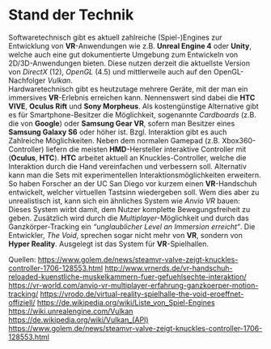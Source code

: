 # Stand der Technik

Softwaretechnisch gibt es aktuell zahlreiche (Spiel-)Engines zur Entwicklung von **VR**-Anwendungen wie z.B. **Unreal Engine 4** oder **Unity**, welche auch eine gut dokumentierte Umgebung zum Entwickeln von 2D/3D-Anwendungen bieten. Diese nutzen derzeit die aktuellste Version von *DirectX* (12), *OpenGL* (4.5) und mittlerweile auch auf den OpenGL-Nachfolger *Vulkan*.  
Hardwaretechnisch gibt es heutzutage mehrere Geräte, mit der man ein immersives **VR**-Erlebnis erreichen kann. Nennenswert sind dabei die **HTC VIVE**, **Oculus Rift** und **Sony Morpheus**. Als kostengünstige Alternative gibt es für Smartphone-Besitzer die Möglichkeit, sogenannte *Cardboards* (z.B. die von **Google**) oder **Samsung Gear VR**, sofern man Besitzer eines **Samsung Galaxy S6** oder höher ist. 
Bzgl. Interaktion gibt es auch Zahlreiche Möglichkeiten. Neben dem normalen Gamepad (z.B. Xbox360-Controller) liefern die meisten **HMD**-Hersteller interaktive Controller mit (**Oculus**, **HTC**). **HTC** arbeitet aktuell an Knuckles-Controller, welche die Interaktion durch die Hand vereinfachen und verbessern soll. Alternativ kann man die Sets mit experimentellen Interaktionsmöglichkeiten erweitern. So haben Forscher an der UC San Diego vor kurzem einen **VR**-Handschuh entwickelt, welcher virtuellen Tastsinn wiedergeben soll. Wem dies aber zu unrealistisch ist, kann sich ein ähnliches System wie *Anvio VR* bauen: Dieses System wirbt damit, dem Nutzer komplette Bewegungsfreiheit zu geben. Zusätzlich wird durch die *Multiplayer*-Möglichkeit und durch das Ganzkörper-Tracking ein *“unglaublicher Level an Immersion erreicht“*. Die Entwickler, *The Void*, sprechen sogar nicht mehr von **VR**, sondern von **Hyper Reality**. Ausgelegt ist das System für **VR**-Spielhallen.

Quellen:
https://www.golem.de/news/steamvr-valve-zeigt-knuckles-controller-1706-128553.html
http://www.vrnerds.de/vr-handschuh-reloaded-kuenstliche-muskelkammern-fuer-gefuehlsechte-interaktion/
https://vr-world.com/anvio-vr-multiplayer-erfahrung-ganzkoerper-motion-tracking/
https://vrodo.de/virtual-reality-spielhalle-the-void-eroeffnet-offiziell/
https://de.wikipedia.org/wiki/Liste_von_Spiel-Engines
https://wiki.unrealengine.com/Vulkan
https://de.wikipedia.org/wiki/Vulkan_(API)
https://www.golem.de/news/steamvr-valve-zeigt-knuckles-controller-1706-128553.html